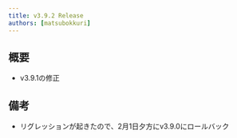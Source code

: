 ```yaml
---
title: v3.9.2 Release
authors: [matsubokkuri]
---
```


<!-- truncate -->

## 概要

- v3.9.1の修正

## 備考

- リグレッションが起きたので、2月1日夕方にv3.9.0にロールバック


